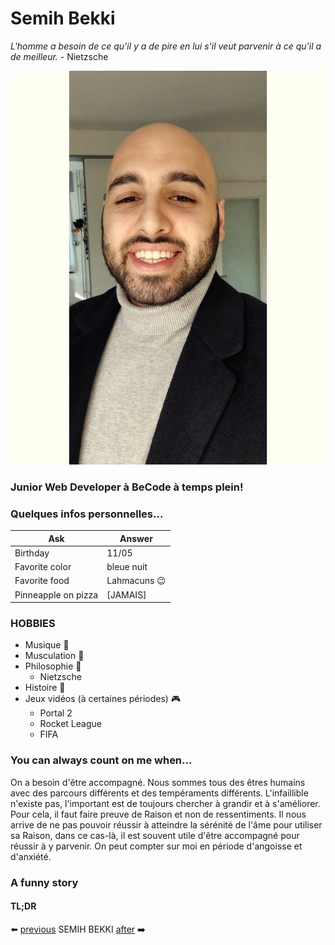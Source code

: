 # Semih Bekki

*L'homme a besoin de ce qu'il y a de pire en lui s'il veut parvenir à ce qu'il a de meilleur.* - Nietzsche

![Ma photo](SB-s.jpg)

### Junior Web Developer à BeCode à temps plein!

### Quelques infos personnelles...

|        Ask          |      Answer      |
|        --           |        --        |
| Birthday            |      11/05       |
| Favorite color      |    bleue nuit    |
| Favorite food       | Lahmacuns :wink: |
| Pinneapple on pizza |     [JAMAIS]     |


### HOBBIES
- Musique :musical_note:
- Musculation :muscle:
- Philosophie :brain:
  - Nietzsche
- Histoire :open_book:
- Jeux vidéos (à certaines périodes) :video_game:
  - Portal 2
  - Rocket League
  - FIFA

### You can always count on me when...
On a besoin d'être accompagné. 
Nous sommes tous des êtres humains avec des parcours différents et des tempéraments différents.
L'infaillible n'existe pas, l'important est de toujours chercher à grandir et à s'améliorer.
Pour cela, il faut faire preuve de Raison et non de ressentiments. 
Il nous arrive de ne pas pouvoir réussir à atteindre la sérénité de l'âme pour utiliser sa Raison, dans ce cas-là, il est souvent utile d'être accompagné pour réussir à y parvenir.
On peut compter sur moi en période d'angoisse et d'anxiété.

### A funny story


#### TL;DR

:arrow_left: [previous](https://github.com/SemihBk/markdown-challenge)  SEMIH BEKKI [after](https://github.com/SemihBk/markdown-challenge) :arrow_right:	

